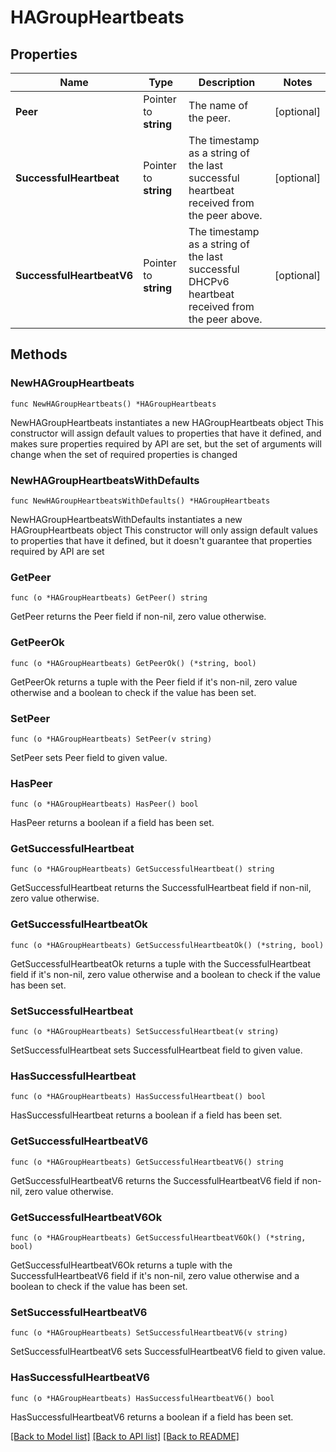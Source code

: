 # HAGroupHeartbeats

## Properties

Name | Type | Description | Notes
------------ | ------------- | ------------- | -------------
**Peer** | Pointer to **string** | The name of the peer. | [optional] 
**SuccessfulHeartbeat** | Pointer to **string** | The timestamp as a string of the last successful heartbeat received from the peer above. | [optional] 
**SuccessfulHeartbeatV6** | Pointer to **string** | The timestamp as a string of the last successful DHCPv6 heartbeat received from the peer above. | [optional] 

## Methods

### NewHAGroupHeartbeats

`func NewHAGroupHeartbeats() *HAGroupHeartbeats`

NewHAGroupHeartbeats instantiates a new HAGroupHeartbeats object
This constructor will assign default values to properties that have it defined,
and makes sure properties required by API are set, but the set of arguments
will change when the set of required properties is changed

### NewHAGroupHeartbeatsWithDefaults

`func NewHAGroupHeartbeatsWithDefaults() *HAGroupHeartbeats`

NewHAGroupHeartbeatsWithDefaults instantiates a new HAGroupHeartbeats object
This constructor will only assign default values to properties that have it defined,
but it doesn't guarantee that properties required by API are set

### GetPeer

`func (o *HAGroupHeartbeats) GetPeer() string`

GetPeer returns the Peer field if non-nil, zero value otherwise.

### GetPeerOk

`func (o *HAGroupHeartbeats) GetPeerOk() (*string, bool)`

GetPeerOk returns a tuple with the Peer field if it's non-nil, zero value otherwise
and a boolean to check if the value has been set.

### SetPeer

`func (o *HAGroupHeartbeats) SetPeer(v string)`

SetPeer sets Peer field to given value.

### HasPeer

`func (o *HAGroupHeartbeats) HasPeer() bool`

HasPeer returns a boolean if a field has been set.

### GetSuccessfulHeartbeat

`func (o *HAGroupHeartbeats) GetSuccessfulHeartbeat() string`

GetSuccessfulHeartbeat returns the SuccessfulHeartbeat field if non-nil, zero value otherwise.

### GetSuccessfulHeartbeatOk

`func (o *HAGroupHeartbeats) GetSuccessfulHeartbeatOk() (*string, bool)`

GetSuccessfulHeartbeatOk returns a tuple with the SuccessfulHeartbeat field if it's non-nil, zero value otherwise
and a boolean to check if the value has been set.

### SetSuccessfulHeartbeat

`func (o *HAGroupHeartbeats) SetSuccessfulHeartbeat(v string)`

SetSuccessfulHeartbeat sets SuccessfulHeartbeat field to given value.

### HasSuccessfulHeartbeat

`func (o *HAGroupHeartbeats) HasSuccessfulHeartbeat() bool`

HasSuccessfulHeartbeat returns a boolean if a field has been set.

### GetSuccessfulHeartbeatV6

`func (o *HAGroupHeartbeats) GetSuccessfulHeartbeatV6() string`

GetSuccessfulHeartbeatV6 returns the SuccessfulHeartbeatV6 field if non-nil, zero value otherwise.

### GetSuccessfulHeartbeatV6Ok

`func (o *HAGroupHeartbeats) GetSuccessfulHeartbeatV6Ok() (*string, bool)`

GetSuccessfulHeartbeatV6Ok returns a tuple with the SuccessfulHeartbeatV6 field if it's non-nil, zero value otherwise
and a boolean to check if the value has been set.

### SetSuccessfulHeartbeatV6

`func (o *HAGroupHeartbeats) SetSuccessfulHeartbeatV6(v string)`

SetSuccessfulHeartbeatV6 sets SuccessfulHeartbeatV6 field to given value.

### HasSuccessfulHeartbeatV6

`func (o *HAGroupHeartbeats) HasSuccessfulHeartbeatV6() bool`

HasSuccessfulHeartbeatV6 returns a boolean if a field has been set.


[[Back to Model list]](../README.md#documentation-for-models) [[Back to API list]](../README.md#documentation-for-api-endpoints) [[Back to README]](../README.md)


